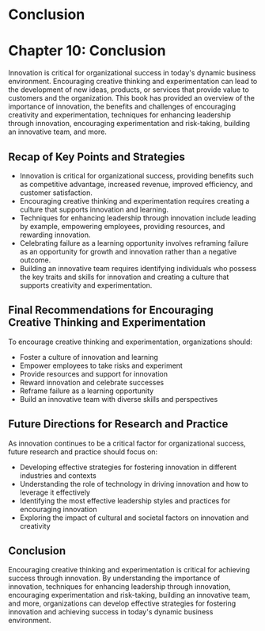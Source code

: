 # Conclusion

Chapter 10: Conclusion
======================

Innovation is critical for organizational success in today's dynamic business environment. Encouraging creative thinking and experimentation can lead to the development of new ideas, products, or services that provide value to customers and the organization. This book has provided an overview of the importance of innovation, the benefits and challenges of encouraging creativity and experimentation, techniques for enhancing leadership through innovation, encouraging experimentation and risk-taking, building an innovative team, and more.

Recap of Key Points and Strategies
----------------------------------

* Innovation is critical for organizational success, providing benefits such as competitive advantage, increased revenue, improved efficiency, and customer satisfaction.
* Encouraging creative thinking and experimentation requires creating a culture that supports innovation and learning.
* Techniques for enhancing leadership through innovation include leading by example, empowering employees, providing resources, and rewarding innovation.
* Celebrating failure as a learning opportunity involves reframing failure as an opportunity for growth and innovation rather than a negative outcome.
* Building an innovative team requires identifying individuals who possess the key traits and skills for innovation and creating a culture that supports creativity and experimentation.

Final Recommendations for Encouraging Creative Thinking and Experimentation
---------------------------------------------------------------------------

To encourage creative thinking and experimentation, organizations should:

* Foster a culture of innovation and learning
* Empower employees to take risks and experiment
* Provide resources and support for innovation
* Reward innovation and celebrate successes
* Reframe failure as a learning opportunity
* Build an innovative team with diverse skills and perspectives

Future Directions for Research and Practice
-------------------------------------------

As innovation continues to be a critical factor for organizational success, future research and practice should focus on:

* Developing effective strategies for fostering innovation in different industries and contexts
* Understanding the role of technology in driving innovation and how to leverage it effectively
* Identifying the most effective leadership styles and practices for encouraging innovation
* Exploring the impact of cultural and societal factors on innovation and creativity

Conclusion
----------

Encouraging creative thinking and experimentation is critical for achieving success through innovation. By understanding the importance of innovation, techniques for enhancing leadership through innovation, encouraging experimentation and risk-taking, building an innovative team, and more, organizations can develop effective strategies for fostering innovation and achieving success in today's dynamic business environment.